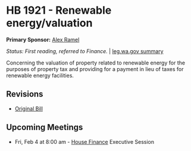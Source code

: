# HB 1921 - Renewable energy/valuation
**Primary Sponsor:** [Alex Ramel](/person/leg/alex.ramel.md)

*Status: First reading, referred to Finance.* | [leg.wa.gov summary](https://app.leg.wa.gov/billsummary?BillNumber=1921&Year=2021)

Concerning the valuation of property related to renewable energy for the purposes of property tax and providing for a payment in lieu of taxes for renewable energy facilities.

## Revisions
* [Original Bill](1/)

## Upcoming Meetings
* Fri, Feb 4 at 8:00 am - [House Finance](/house/2021-22/FIN/) Executive Session